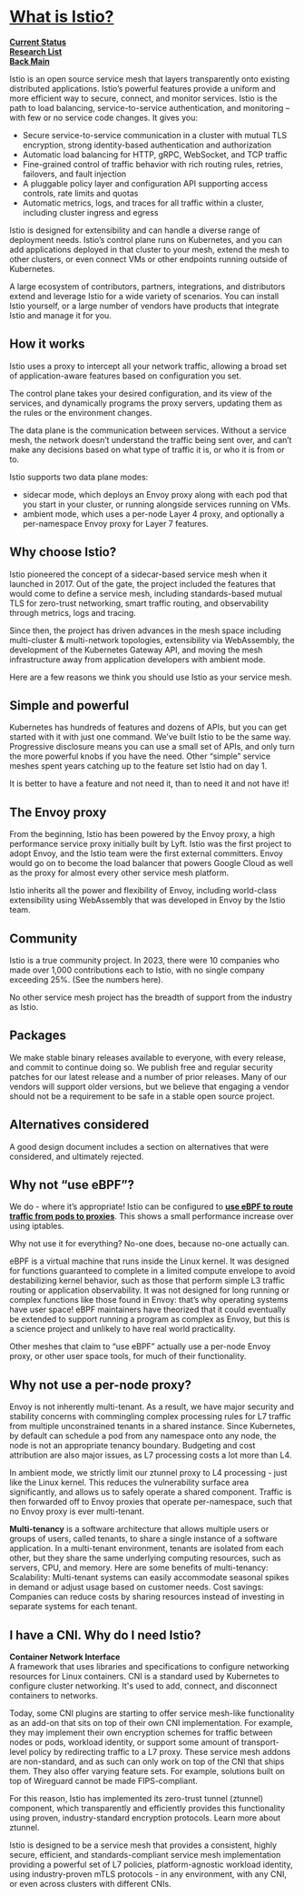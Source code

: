# **[What is Istio?](https://istio.io/latest/docs/overview/what-is-istio/)**

**[Current Status](../../../development/status/weekly/current_status.md)**\
**[Research List](../../../research/research_list.md)**\
**[Back Main](../../../README.md)**

Istio is an open source service mesh that layers transparently onto existing distributed applications. Istio’s powerful features provide a uniform and more efficient way to secure, connect, and monitor services. Istio is the path to load balancing, service-to-service authentication, and monitoring – with few or no service code changes. It gives you:

- Secure service-to-service communication in a cluster with mutual TLS encryption, strong identity-based authentication and authorization
- Automatic load balancing for HTTP, gRPC, WebSocket, and TCP traffic
- Fine-grained control of traffic behavior with rich routing rules, retries, failovers, and fault injection
- A pluggable policy layer and configuration API supporting access controls, rate limits and quotas
- Automatic metrics, logs, and traces for all traffic within a cluster, including cluster ingress and egress

Istio is designed for extensibility and can handle a diverse range of deployment needs. Istio’s control plane runs on Kubernetes, and you can add applications deployed in that cluster to your mesh, extend the mesh to other clusters, or even connect VMs or other endpoints running outside of Kubernetes.

A large ecosystem of contributors, partners, integrations, and distributors extend and leverage Istio for a wide variety of scenarios. You can install Istio yourself, or a large number of vendors have products that integrate Istio and manage it for you.

## How it works

Istio uses a proxy to intercept all your network traffic, allowing a broad set of application-aware features based on configuration you set.

The control plane takes your desired configuration, and its view of the services, and dynamically programs the proxy servers, updating them as the rules or the environment changes.

The data plane is the communication between services. Without a service mesh, the network doesn’t understand the traffic being sent over, and can’t make any decisions based on what type of traffic it is, or who it is from or to.

Istio supports two data plane modes:

- sidecar mode, which deploys an Envoy proxy along with each pod that you start in your cluster, or running alongside services running on VMs.
- ambient mode, which uses a per-node Layer 4 proxy, and optionally a per-namespace Envoy proxy for Layer 7 features.

## Why choose Istio?

Istio pioneered the concept of a sidecar-based service mesh when it launched in 2017. Out of the gate, the project included the features that would come to define a service mesh, including standards-based mutual TLS for zero-trust networking, smart traffic routing, and observability through metrics, logs and tracing.

Since then, the project has driven advances in the mesh space including multi-cluster & multi-network topologies, extensibility via WebAssembly, the development of the Kubernetes Gateway API, and moving the mesh infrastructure away from application developers with ambient mode.

Here are a few reasons we think you should use Istio as your service mesh.

## Simple and powerful
Kubernetes has hundreds of features and dozens of APIs, but you can get started with it with just one command. We’ve built Istio to be the same way. Progressive disclosure means you can use a small set of APIs, and only turn the more powerful knobs if you have the need. Other “simple” service meshes spent years catching up to the feature set Istio had on day 1.

It is better to have a feature and not need it, than to need it and not have it!

## The Envoy proxy
From the beginning, Istio has been powered by the Envoy proxy, a high performance service proxy initially built by Lyft. Istio was the first project to adopt Envoy, and the Istio team were the first external committers. Envoy would go on to become the load balancer that powers Google Cloud as well as the proxy for almost every other service mesh platform.

Istio inherits all the power and flexibility of Envoy, including world-class extensibility using WebAssembly that was developed in Envoy by the Istio team.

## Community
Istio is a true community project. In 2023, there were 10 companies who made over 1,000 contributions each to Istio, with no single company exceeding 25%. (See the numbers here).

No other service mesh project has the breadth of support from the industry as Istio.

## Packages

We make stable binary releases available to everyone, with every release, and commit to continue doing so. We publish free and regular security patches for our latest release and a number of prior releases. Many of our vendors will support older versions, but we believe that engaging a vendor should not be a requirement to be safe in a stable open source project.

## Alternatives considered

A good design document includes a section on alternatives that were considered, and ultimately rejected.

## Why not “use eBPF”?

We do - where it’s appropriate! Istio can be configured to **[use eBPF to route traffic from pods to proxies](https://istio.io/latest/blog/2022/merbridge/)**. This shows a small performance increase over using iptables.

Why not use it for everything? No-one does, because no-one actually can.

eBPF is a virtual machine that runs inside the Linux kernel. It was designed for functions guaranteed to complete in a limited compute envelope to avoid destabilizing kernel behavior, such as those that perform simple L3 traffic routing or application observability. It was not designed for long running or complex functions like those found in Envoy: that’s why operating systems have user space! eBPF maintainers have theorized that it could eventually be extended to support running a program as complex as Envoy, but this is a science project and unlikely to have real world practicality.

Other meshes that claim to “use eBPF” actually use a per-node Envoy proxy, or other user space tools, for much of their functionality.


## Why not use a per-node proxy?

Envoy is not inherently multi-tenant. As a result, we have major security and stability concerns with commingling complex processing rules for L7 traffic from multiple unconstrained tenants in a shared instance. Since Kubernetes, by default can schedule a pod from any namespace onto any node, the node is not an appropriate tenancy boundary. Budgeting and cost attribution are also major issues, as L7 processing costs a lot more than L4.

In ambient mode, we strictly limit our ztunnel proxy to L4 processing - just like the Linux kernel. This reduces the vulnerability surface area significantly, and allows us to safely operate a shared component. Traffic is then forwarded off to Envoy proxies that operate per-namespace, such that no Envoy proxy is ever multi-tenant.


**Multi-tenancy** is a software architecture that allows multiple users or groups of users, called tenants, to share a single instance of a software application. In a multi-tenant environment, tenants are isolated from each other, but they share the same underlying computing resources, such as servers, CPU, and memory. 
Here are some benefits of multi-tenancy:
Scalability: Multi-tenant systems can easily accommodate seasonal spikes in demand or adjust usage based on customer needs.
Cost savings: Companies can reduce costs by sharing resources instead of investing in separate systems for each tenant.

## I have a CNI. Why do I need Istio?

**Container Network Interface**\
A framework that uses libraries and specifications to configure networking resources for Linux containers. CNI is a standard used by Kubernetes to configure cluster networking. It's used to add, connect, and disconnect containers to networks. 

Today, some CNI plugins are starting to offer service mesh-like functionality as an add-on that sits on top of their own CNI implementation. For example, they may implement their own encryption schemes for traffic between nodes or pods, workload identity, or support some amount of transport-level policy by redirecting traffic to a L7 proxy. These service mesh addons are non-standard, and as such can only work on top of the CNI that ships them. They also offer varying feature sets. For example, solutions built on top of Wireguard cannot be made FIPS-compliant.

For this reason, Istio has implemented its zero-trust tunnel (ztunnel) component, which transparently and efficiently provides this functionality using proven, industry-standard encryption protocols. Learn more about ztunnel.

Istio is designed to be a service mesh that provides a consistent, highly secure, efficient, and standards-compliant service mesh implementation providing a powerful set of L7 policies, platform-agnostic workload identity, using industry-proven mTLS protocols - in any environment, with any CNI, or even across clusters with different CNIs.